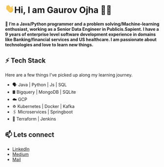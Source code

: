 <!--
### Hi there 👋
**gaurovojha/gaurovojha** is a ✨ _special_ ✨ repository because its `README.md` (this file) appears on your GitHub profile.

Here are some ideas to get you started:

- 🔭 I’m currently working on ...
- 🌱 I’m currently learning ...
- 👯 I’m looking to collaborate on ...
- 🤔 I’m looking for help with ...
- 💬 Ask me about ...
- 📫 How to reach me: ...
- 😄 Pronouns: ...
- ⚡ Fun fact: ...
-->
# <img src="https://raw.githubusercontent.com/ABSphreak/ABSphreak/master/gifs/Hi.gif" width="30px">Hi, I am Gaurov Ojha 👨‍💻


#### 🔭 I’m a Java/Python programmer and a problem solving/Machine-learning enthusiast, working as a Senior Data Engineer in Publicis.Sapient. I have a 9 years of enterprise level software development experience in domains like Banking/financial services and US healthcare. I am passionate about technologies and love to learn new things.


## ⚡ Tech Stack

Here are a few things I've picked up along my learning journey.

* 🗣 Java | Python | Js | SQL
* 🛢️ Bigquery | MongoDB | SQLite
* :cloud: GCP
* ♽ Kubernetes | Docker | Kafka
* 🖇️ Microservices | Springboot
* :wrench: Terraform | Jenkins

## 📫 Lets connect 
- [LinkedIn](https://www.linkedin.com/in/gaurovojha)
- [Medium](https://medium.com/@gaurov)
- [Mail](mailto:ojhagaurov@gmail.com)

